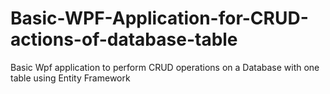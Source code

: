# Basic-WPF-Application-for-CRUD-actions-of-database-table
Basic Wpf application to perform CRUD operations on a Database with one table using Entity Framework

